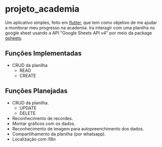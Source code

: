 # projeto_academia

Um aplicativo simples, feito em [flutter](https://flutter.dev/), que tem como objetivo de me ajudar a monitorar meu progresso na academia. Ira interagir com uma planilha no google sheet usando a API "Google Sheets API v4" por meio da package [gsheets](https://pub.dev/packages/gsheets).

## Funções Implementadas
- CRUD da planilha 
  - READ
  - CREATE

## Funções Planejadas
- CRUD da planilha.
  - UPDATE
  - DELETE
- Reconhecimento de recordes.
- Montar gráficos com os dados.
- Reconhecimento de imagem para autopreenchimento dos dados.
- Compartilhamento da planilha (por whatsapp).
- Localização com i18n
